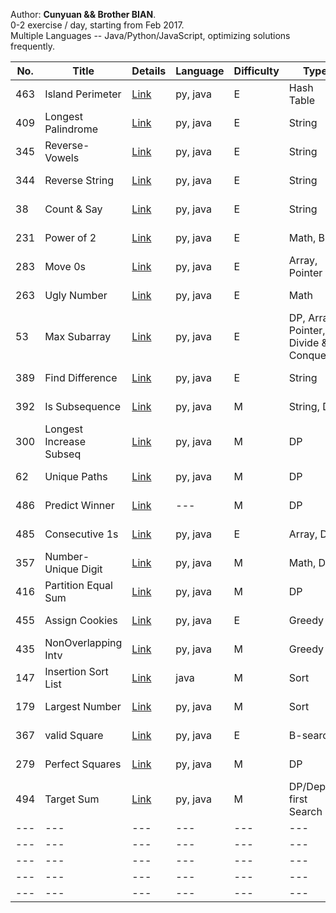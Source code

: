 Author: **Cunyuan && Brother BIAN**. <br>
0-2 exercise / day, starting from Feb 2017.<br>
Multiple Languages -- Java/Python/JavaScript, optimizing solutions frequently. <br>

| No. | Title | Details | Language | Difficulty | Type | Week |
| --- | --- | --- | --- | --- | --- | --- |
| 463 | Island Perimeter | [Link](https://leetcode.com/problems/island-perimeter/) | py, java | E | Hash Table | 2/12-2/19 |
| 409 | Longest Palindrome | [Link](https://leetcode.com/problems/longest-palindrome/) | py, java | E | String | 2/12-2/19 |
| 345 | Reverse-Vowels | [Link](https://leetcode.com/problems/reverse-vowels-of-a-string/) | py, java | E | String | 2/12-2/19 |
| 344 | Reverse String | [Link](https://leetcode.com/problems/reverse-string/) | py, java | E | String | 2/12-2/19 |
| 38 | Count & Say | [Link](https://leetcode.com/problems/count-and-say/) | py, java | E | String | 2/12-2/19 |
| 231 | Power of 2 | [Link](https://leetcode.com/problems/power-of-two/) | py, java | E | Math, Bit | 2/12-2/19 |
| 283 | Move 0s | [Link](https://leetcode.com/problems/move-zeroes/) | py, java | E | Array, Pointer | 2/12-2/19 |
| 263 | Ugly Number | [Link](https://leetcode.com/problems/ugly-number/) | py, java | E | Math | 2/12-2/19 |
| 53 | Max Subarray | [Link](https://leetcode.com/problems/maximum-subarray/) | py, java | E | DP, Array, Pointer,<br> Divide & Conquer | 2/12-2/19 |
| 389 | Find Difference | [Link](https://leetcode.com/problems/find-the-difference/) | py, java | E | String | 2/12-2/19 |
| 392 | Is Subsequence | [Link](https://leetcode.com/problems/is-subsequence/) | py, java | M | String, DP | 2/12-2/19 |
| 300 | Longest Increase Subseq | [Link](https://leetcode.com/problems/longest-increasing-subsequence/?tab=Description) | py, java | M | DP | 2/20-2/27 |
| 62 | Unique Paths | [Link](https://leetcode.com/problems/unique-paths/?tab=Description) | py, java | M | DP | 2/20-2/27 |
| 486 | Predict Winner | [Link](https://leetcode.com/problems/predict-the-winner/?tab=Description) | --- | M | DP | 2/20-2/27 |
| 485 | Consecutive 1s | [Link](https://leetcode.com/problems/max-consecutive-ones/?tab=Description) | py, java | E | Array, DP | 2/20-2/27 |
| 357 | Number-Unique Digit | [Link](https://leetcode.com/problems/count-numbers-with-unique-digits/?tab=Description) | py, java | M | Math, DP | 2/20-2/27 |
| 416 | Partition Equal Sum | [Link](https://leetcode.com/problems/partition-equal-subset-sum/?tab=Description) | py, java | M | DP | 2/20-2/27 |
| 455 | Assign Cookies | [Link](https://leetcode.com/problems/assign-cookies/?tab=Description) | py, java | E | Greedy | 2/20-2/27 |
| 435 | NonOverlapping Intv | [Link](https://leetcode.com/problems/non-overlapping-intervals/?tab=Description) | py, java | M | Greedy | 2/20-2/27 |
| 147 | Insertion Sort List | [Link](https://leetcode.com/problems/insertion-sort-list/?tab=Description) | java | M | Sort | 2/28-3/04 |
| 179 | Largest Number | [Link](https://leetcode.com/problems/largest-number/?tab=Description) | py, java | M | Sort | 2/28-3/04 |
| 367 | valid Square | [Link](https://leetcode.com/problems/valid-perfect-square/?tab=Description) | py, java | E | B-search | 2/28-3/04 |
| 279 | Perfect Squares | [Link](https://leetcode.com/problems/perfect-squares/?tab=Description) | py, java | M | DP | 2/28-3/04 |
| 494 | Target Sum | [Link](https://leetcode.com/problems/target-sum/?tab=Description) | py, java | M | DP/Depth-first Search | 2/28-3/04 |
| --- | --- | --- | --- | --- | --- | --- |
| --- | --- | --- | --- | --- | --- | --- |
| --- | --- | --- | --- | --- | --- | --- |
| --- | --- | --- | --- | --- | --- | --- |
| --- | --- | --- | --- | --- | --- | --- |
